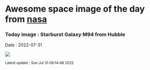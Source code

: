 
# Awesome space image of the day from [nasa](https://api.nasa.gov/)

### Today image : Starburst Galaxy M94 from Hubble

Date : 2022-07-31


![](https://apod.nasa.gov/apod/image/2207/M94_Hubble_960.jpg)

<small>Latest update : Sun Jul 31 09:14:48 2022</small>


